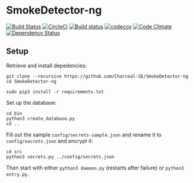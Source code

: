# SmokeDetector-ng
[![Build Status](https://img.shields.io/travis/Charcoal-SE/SmokeDetector-ng.svg?label=travis)](https://travis-ci.org/Charcoal-SE/SmokeDetector-ng)
[![CircleCI](https://img.shields.io/circleci/project/github/Charcoal-SE/SmokeDetector-ng.svg?label=circle)](https://circleci.com/gh/Charcoal-SE/SmokeDetector-ng)
[![Build status](https://img.shields.io/appveyor/ci/quartata/SmokeDetector-ng/master.svg?label=appveyor)](https://ci.appveyor.com/project/quartata/smokedetector-ng)
[![codecov](https://img.shields.io/codecov/c/github/Charcoal-SE/SmokeDetector-ng/master.svg)](https://codecov.io/gh/Charcoal-SE/SmokeDetector-ng)
[![Code Climate](https://img.shields.io/codeclimate/github/Charcoal-SE/SmokeDetector-ng.svg)](https://codeclimate.com/github/Charcoal-SE/SmokeDetector-ng)
[![Dependency Status](https://www.versioneye.com/user/projects/58dd73dcd6c98d004405474f/badge.svg?style=flat-squared)](https://www.versioneye.com/user/projects/58dd73dcd6c98d004405474f)

## Setup

Retrieve and install depedencies:

    git clone --recursive https://github.com/Charcoal-SE/SmokeDetector-ng
    cd SmokeDetector-ng
    
    sudo pip3 install -r requirements.txt


Set up the database:

    cd bin
    python3 create_database.py
    cd ..


Fill out the sample `config/secrets-sample.json` and rename it to `config/secrets.json` and encrypt it:

    cd src
    python3 secrets.py ../config/secrets.json


Then start with either `python3 daemon.py` (restarts after failure) or `python3 entry.py`.
